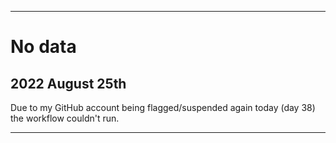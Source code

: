 
***

# No data

## 2022 August 25th

Due to my GitHub account being flagged/suspended again today (day 38) the workflow couldn't run.

***
